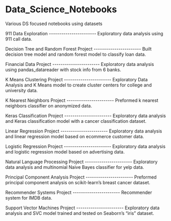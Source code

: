# Data_Science_Notebooks
Various DS focused notebooks using datasets

911 Data Exploration ----------------------- Exploratory data analysis using 911 call data.


Decision Tree and Random Forest Project ----------------------- Built decision tree model and random forest model to classify loan data.


Financial Data Project ----------------------- Exploratory data analysis using pandas_datareader with stock info from 6 banks.

K Means Clustering Project ----------------------- Exploratory Data Analysis and K Means model to create cluster centers for college and university data.

K Nearest Neighbors Project ----------------------- Preformed k nearest neighbors classifier on anonymized data.

Keras Classification Project ----------------------- Exploratory data analysis and Keras classification model with a cancer classification dataset.

Linear Regression Project ----------------------- Exploratory data analysis and linear regression model based on ecommerce customer data.

Logistic Regression Project ----------------------- Exploratory data analysis and logistic regression model based on advertising data.

Natural Language Processing Project ----------------------- Exploratory data analysis and multinomial Naive Bayes classifier for yelp data.

Principal Component Analysis Project ----------------------- Preformed principal component analysis on scikit-learn’s breast cancer dataset.

Recommender Systems Project ----------------------- Recommender system for IMDB data.

Support Vector Machines Project ----------------------- Exploratory data analysis and SVC model trained and tested on Seaborn’s “iris” dataset.
